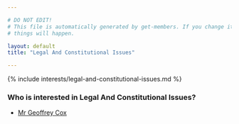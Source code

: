 ```yaml
---

# DO NOT EDIT!
# This file is automatically generated by get-members. If you change it, bad
# things will happen.

layout: default
title: "Legal And Constitutional Issues"

---
```


{% include interests/legal-and-constitutional-issues.md %}

### Who is interested in Legal And Constitutional Issues?


* [Mr Geoffrey Cox](../members/mr-geoffrey-cox.html)
